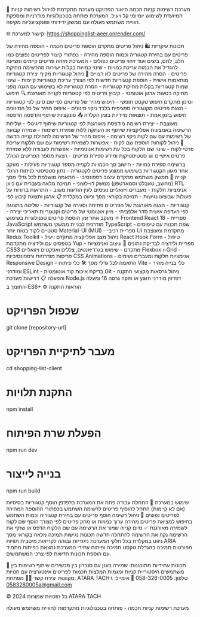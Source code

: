 🛒 מערכת רשימות קניות חכמה
תיאור הפרויקט
מערכת מתקדמת לניהול רשימות קניות המיועדת לשימוש יומיומי קל ויעיל. המערכת פותחה בטכנולוגיות מודרניות ומספקת חוויית משתמש מעולה עם ממשק ידידותי ופונקציונליות מקיפה.

🌐 קישור למערכת: https://shoppinglist-aeer.onrender.com/

תכונות עיקריות
🛍️ ניהול פריטים מתקדם
הוספת פריטים חכמה - הוספה מהירה של פריטים עם בחירת קטגוריה וכמות
הוספה מהירה - כפתורי קיצור לפריטים נפוצים כמו חלב, לחם, ביצים ועוד
זיהוי פריטים כפולים - המערכת מזהה פריטים קיימים ומציעה להגדיל את הכמות
עריכת כמויות - שינוי כמויות בקלות ישירות מהרשימה
מחיקת פריטים - הסרה מהירה של פריטים לא רצויים
📂 ניהול קטגוריות מקיף
יצירת קטגוריות מותאמות אישית - הוספת קטגוריות חדשות לפי הצורך
עריכת קטגוריות קיימות - שינוי שמות קטגוריות בקלות
מחיקת קטגוריות - הסרת קטגוריות לא בשימוש עם הגנה מפני מחיקה בטעות
ארגון אוטומטי - קיבוץ פריטים לפי קטגוריות לקנייה מאורגנת
🔍 חיפוש וסינון מתקדם
חיפוש טקסט חופשי - חיפוש מהיר של פריטים לפי שם
סינון לפי קטגוריות - הצגת פריטים מקטגוריה ספציפית בלבד
ניקוי סינונים - איפוס מהיר של כל הסינונים
חיפוש בזמן אמת - תוצאות מיידיות בזמן הקלדה
📤 פונקציות שיתוף והדפסה
הדפסה מעוצבת - יצירת רשימה מודפסת מאורגנת לפי קטגוריות
שיתוף דיגיטלי - שליחת הרשימה באמצעות אפליקציות שיתוף או העתקה ללוח
שמירת רשימות - שמירה קבועה של רשימות עם שם לקוח
ניקוי רשימה - איפוס מהיר של הרשימה לתחילת קנייה חדשה
👤 ניהול לקוחות
הוספת שם לקוח - אפשרות לשמירת רשימות עם שם הלקוח
עריכת פרטי לקוח - שינוי שם הלקוח בכל עת
רשימות אנונימיות - אפשרות לעבודה ללא שמירת פרטים אישיים
📊 סטטיסטיקות ומידע
ספירת פריטים - הצגת מספר הפריטים הכולל ברשימה
ספירת כמויות - חישוב סך הכמויות לקנייה
מספר קטגוריות פעילות - מעקב אחר מגוון הקטגוריות בשימוש
ממוצע פריטים לקטגוריה - נתון סטטיסטי לניתוח הרגלי קנייה
🎨 ממשק משתמש מתקדם
עיצוב רספונסיבי - התאמה מושלמת לכל גדלי מסך (מחשב, טאבלט וסמארטפון)
ממשק דו-לשוני - תמיכה מלאה בעברית עם כיוון RTL
אנימציות חלקות - מעברים ויזואליים נעימים לעין
הודעות משוב - התראות ברורות על פעולות שבוצעו
נגישות - תמיכה בקוראי מסך וניווט במקלדת
📋 ארגון ותצוגה
קיבוץ לפי קטגוריות - הצגה מאורגנת של הפריטים
פתיחה וסגירה של קטגוריות - שליטה בתצוגה לפי העדפה אישית
סדר אלפביתי - מיון אוטומטי של פריטים וקטגוריות
תאריכי יצירה - מעקב אחר זמן הוספת פריטים
טכנולוגיות בשימוש
⚛️ Frontend
React 18 - ספריית JavaScript מודרנית לבניית ממשקי משתמש
TypeScript - שפת תכנות עם טיפוסים סטטיים לקוד בטוח יותר
Material-UI (MUI) - ספריית רכיבי UI מתקדמת ומעוצבת
Redux Toolkit - ניהול מצב אפליקציה מתקדם ויעיל
React Hook Form - טיפול בטפסים עם ולידציה מתקדמת
Yup - ספריית ולידציה לבדיקת נתונים
🎨 עיצוב ואנימציות
CSS3 מתקדם - שימוש בגרדיאנטים, צללים ואפקטים ויזואליים
Flexbox ו-Grid - פריסות מודרניות ורספונסיביות
CSS Animations - אנימציות חלקות ומעברים נעימים
Responsive Design - התאמה לכל גדלי מסך
🛠️ כלי פיתוח
Vite - כלי בנייה מהיר ומודרני
ESLint - בדיקת איכות קוד אוטומטית
Git - ניהול גרסאות מקצועי
התקנה והפעלה
📋 דרישות מערכת
Node.js גרסה 16 ומעלה
npm או yarn
דפדפן מודרני התומך ב-ES6+
⚙️ הוראות התקנה
# שכפול הפרויקט
git clone [repository-url]

# מעבר לתיקיית הפרויקט
cd shopping-list-client

# התקנת תלויות
npm install

# הפעלת שרת הפיתוח
npm run dev

# בנייה לייצור
npm run build





שימוש במערכת
🚀 התחלת עבודה
פתח את המערכת בדפדפן
הוסף קטגוריות בסיסיות (אם לא קיימות)
התחל להוסיף פריטים לרשימה
השתמש בכפתורי ההוספה המהירה לפריטים נפוצים
📝 ניהול רשימה
הוסף פריטים עם בחירת קטגוריה וכמות
השתמש בחיפוש למציאת פריטים מהירה
ערוך כמויות או מחק פריטים לפי הצורך
הוסף שם לקוח לשמירה מאורגנת
✅ סיום קנייה
שמור את הרשימה עם שם הלקוח
הדפס או שתף את הרשימה
נקה את הרשימה להתחלה חדשה
תכונות נגישות
תמיכה מלאה בקוראי מסך
ניווט במקלדת בכל חלקי המערכת
ניגודיות גבוהה לקריאות מיטבית
תוויות ARIA מפורטות
תמיכה בהגדלת טקסט
תמיכה ופיתוח עתידי
המערכת נמצאת בפיתוח מתמיד עם הוספת תכונות חדשות לפי צרכי המשתמשים.

🔮 תכונות עתידיות מתוכננות:
שמירה בענן עם סנכרון בין מכשירים
שיתוף רשימות בין משתמשים
היסטוריית קניות ומגמות
המלצות חכמות לפריטים
אינטגרציה עם חנויות מקוונות
יצירת קשר
👩‍💻 מפתחת: ATARA TACH
📞 טלפון: 058-328-0005
📧 אימייל: 0583280005a@gmail.com

© כל הזכויות שמורות 2024 ATARA TACH

מערכת רשימות קניות חכמה - פותחה בטכנולוגיות מתקדמות לחוויית משתמש מעולה
